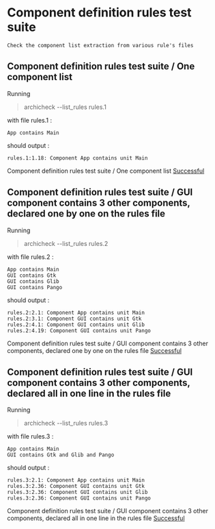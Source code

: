 
# Component definition rules test suite


    Check the component list extraction from various rule's files

##  Component definition rules test suite / One component list

  Running
  > archicheck --list_rules rules.1

  with file rules.1 :

```
App contains Main
```

  should output :

```
rules.1:1.18: Component App contains unit Main
```


 Component definition rules test suite / One component list [Successful](tests_status.md#successful)

##  Component definition rules test suite / GUI component contains 3 other components, declared one by one on the rules file

  Running
  > archicheck --list_rules rules.2

  with file rules.2 :

```
App contains Main
GUI contains Gtk
GUI contains Glib
GUI contains Pango
```

  should output :

```
rules.2:2.1: Component App contains unit Main
rules.2:3.1: Component GUI contains unit Gtk
rules.2:4.1: Component GUI contains unit Glib
rules.2:4.19: Component GUI contains unit Pango
```


 Component definition rules test suite / GUI component contains 3 other components, declared one by one on the rules file [Successful](tests_status.md#successful)

##  Component definition rules test suite / GUI component contains 3 other components, declared all in one line in the rules file

  Running
  > archicheck --list_rules rules.3

  with file rules.3 :

```
App contains Main
GUI contains Gtk and Glib and Pango
```

  should output :

```
rules.3:2.1: Component App contains unit Main
rules.3:2.36: Component GUI contains unit Gtk
rules.3:2.36: Component GUI contains unit Glib
rules.3:2.36: Component GUI contains unit Pango
```


 Component definition rules test suite / GUI component contains 3 other components, declared all in one line in the rules file [Successful](tests_status.md#successful)
